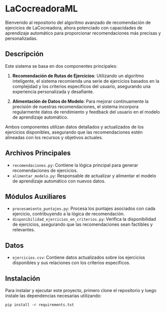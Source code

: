 
# LaCocreadoraML

Bienvenido al repositorio del algoritmo avanzado de recomendación de ejercicios de LaCocreadora, ahora potenciado con capacidades de aprendizaje automático para proporcionar recomendaciones más precisas y personalizadas.

## Descripción

Este sistema se basa en dos componentes principales:

1. **Recomendación de Rutas de Ejercicios**: Utilizando un algoritmo inteligente, el sistema recomienda una serie de ejercicios basados en la complejidad y los criterios específicos del usuario, asegurando una experiencia personalizada y desafiante.

2. **Alimentación de Datos de Modelo**: Para mejorar continuamente la precisión de nuestras recomendaciones, el sistema incorpora regularmente datos de rendimiento y feedback del usuario en el modelo de aprendizaje automático.

Ambos componentes utilizan datos detallados y actualizados de los ejercicios disponibles, asegurando que las recomendaciones estén alineadas con los recursos y objetivos actuales.

## Archivos Principales

- `recomendaciones.py`: Contiene la lógica principal para generar recomendaciones de ejercicios.
- `alimentar_modelo.py`: Responsable de actualizar y alimentar el modelo de aprendizaje automático con nuevos datos.

## Módulos Auxiliares

- `procesamiento_puntajes.py`: Procesa los puntajes asociados con cada ejercicio, contribuyendo a la lógica de recomendación.
- `disponibilidad_ejercicios_en_criterios.py`: Verifica la disponibilidad de ejercicios, asegurando que las recomendaciones sean factibles y relevantes.

## Datos

- `ejercicios.csv`: Contiene datos actualizados sobre los ejercicios disponibles y sus relaciones con los criterios específicos.

## Instalación

Para instalar y ejecutar este proyecto, primero clone el repositorio y luego instale las dependencias necesarias utilizando:

```
pip install -r requirements.txt
```

